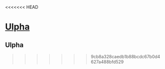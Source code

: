 <<<<<<< HEAD
<!-- TITLE: Dungeons & Dragons Campaigns -->
<!-- SUBTITLE: Select a campaign! -->

[Ulpha](dnd/ulpha)
=======
<!-- TITLE: D&D Campaigns -->
<!-- SUBTITLE: Select a campaign -->

## Ulpha
>>>>>>> 9cb8a328caedb1b88bcdc67b0d4627a488bfd529
